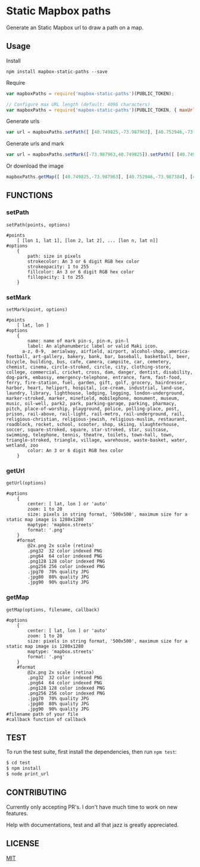 # Static Mapbox paths
Generate an Static Mapbox url to draw a path on a map.

## Usage
Install

```
npm install mapbox-static-paths --save
```

Require

```javascript
var mapboxPaths = require('mapbox-static-paths')(PUBLIC_TOKEN);

// Configure max URL length (default: 4096 characters)
var mapboxPaths = require('mapbox-static-paths')(PUBLIC_TOKEN, { maxUrlLength: 4096 });
```

Generate urls

```javascript
var url = mapboxPaths.setPath([ [40.749825,-73.987963], [40.752946,-73.987384], [40.755823,-73.986397] ]).getUrl();
```

Generate urls and mark

```javascript
var url = mapboxPaths.setMark([-73.987963,40.749825]).setPath([ [40.749825,-73.987963], [40.752946,-73.987384], [40.755823,-73.986397] ]).getUrl();
```

Or download the image

```javascript
mapboxPaths.getMap([ [40.749825,-73.987963], [40.752946,-73.987384], [40.755823,-73.986397] ], {}, './mymap.png');
```
## FUNCTIONS

### setPath
    setPath(points, options)

    #points
        [ [lon 1, lat 1], [lon 2, lat 2], ... [lon n, lat n]]
    #options
        {
            path: size in pixels
            strokecolor: An 3 or 6 digit RGB hex color
            strokeopacity: 1 to 255
            fillcolor: An 3 or 6 digit RGB hex color
            fillopacity: 1 to 255
        }

### setMark
    setMark(point, options)

    #points
        [ lat, lon ]
    #options
        {
            name: name of mark pin-s, pin-m, pin-l
            label: An alphanumberic label or valid Maki icon.
          a-z, 0-9,  aerialway, airfield, airport, alcohol-shop, america-football, art-gallery, bakery, bank, bar, baseball, basketball, beer, bicycle, building, bus, cafe, camera, campsite, car, cemetery, chemist, cinema, circle-stroked, circle, city, clothing-store, college, commercial, cricket, cross, dam, danger, dentist, disability, dog-park, embassy, emergency-telephone, entrance, farm, fast-food, ferry, fire-station, fuel, garden, gift, golf, grocery, hairdresser, harbor, heart, heliport, hospital, ice-cream, industrial, land-use, laundry, library, lighthouse, lodging, logging, london-underground, marker-stroked, marker, minefield, mobilephone, monument, museum, music, oil-well, park2, park, parking-garage, parking, pharmacy, pitch, place-of-worship, playground, police, polling-place, post, prison, rail-above, rail-light, rail-metro, rail-underground, rail, religious-christian, religious-jewish, religious-muslim, restaurant, roadblock, rocket, school, scooter, shop, skiing, slaughterhouse, soccer, square-stroked, square, star-stroked, star, suitcase, swimming, telephone, tennis, theatre, toilets, town-hall, town, triangle-stroked, triangle, village, warehouse, waste-basket, water, wetland, zoo
            color: An 3 or 6 digit RGB hex color
        }

### getUrl
    getUrl(options)

    #options
        {
            center: [ lat, lon ] or 'auto'
            zoom: 1 to 20
            size: pixels in string format, '500x500', maximum size for a static map image is 1280x1280
            maptype: 'mapbox.streets'
            format: '.png'
        }
        #format
            @2x.png	2x scale (retina)
            .png32	32 color indexed PNG
            .png64	64 color indexed PNG
            .png128	128 color indexed PNG
            .png256	256 color indexed PNG
            .jpg70	70% quality JPG
            .jpg80	80% quality JPG
            .jpg90	90% quality JPG

### getMap
    getMap(options, filename, callback)

    #options
        {
            center: [ lat, lon ] or 'auto'
            zoom: 1 to 20
            size: pixels in string format, '500x500', maximum size for a static map image is 1280x1280
            maptype: 'mapbox.streets'
            format: '.png'
        }
        #format
            @2x.png	2x scale (retina)
            .png32	32 color indexed PNG
            .png64	64 color indexed PNG
            .png128	128 color indexed PNG
            .png256	256 color indexed PNG
            .jpg70	70% quality JPG
            .jpg80	80% quality JPG
            .jpg90	90% quality JPG
    #filename path of your file
    #callback function of callback

## TEST

To run the test suite, first install the dependencies, then run `npm test`:

```bash
$ cd test
$ npm install
$ node print_url
```

## CONTRIBUTING
Currently only accepting PR's. I don't have much time to work on new features.

Help with documentations, test and all that jazz is greatly appreciated.

## LICENSE

  [MIT](LICENSE)

